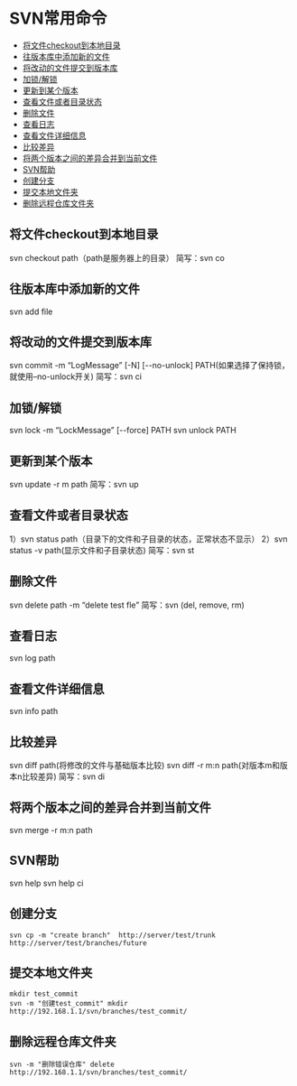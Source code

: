 # SVN常用命令

+ [将文件checkout到本地目录](#将文件checkout到本地目录)
+ [往版本库中添加新的文件](#往版本库中添加新的文件)
+ [将改动的文件提交到版本库](#将改动的文件提交到版本库)
+ [加锁/解锁](#加锁/解锁)
+ [更新到某个版本](#更新到某个版本)
+ [查看文件或者目录状态](#查看文件或者目录状态)
+ [删除文件](#删除文件)
+ [查看日志](#查看日志)
+ [查看文件详细信息](#查看文件详细信息)
+ [比较差异](#比较差异)
+ [将两个版本之间的差异合并到当前文件](#将两个版本之间的差异合并到当前文件)
+ [SVN帮助](#SVN帮助)
+ [创建分支](#创建分支)
+ [提交本地文件夹](#提交本地文件夹)
+ [删除远程仓库文件夹](#删除远程仓库文件夹)

## 将文件checkout到本地目录
svn checkout path（path是服务器上的目录）
简写：svn co

## 往版本库中添加新的文件
svn add file

## 将改动的文件提交到版本库
svn commit -m “LogMessage” [-N] [--no-unlock] PATH(如果选择了保持锁，就使用–no-unlock开关)
简写：svn ci

## 加锁/解锁
svn lock -m “LockMessage” [--force] PATH
svn unlock PATH

## 更新到某个版本
svn update -r m path
简写：svn up

## 查看文件或者目录状态
1）svn status path（目录下的文件和子目录的状态，正常状态不显示）
2）svn status -v path(显示文件和子目录状态)
简写：svn st

## 删除文件
svn delete path -m “delete test fle”
简写：svn (del, remove, rm)

## 查看日志
svn log path

## 查看文件详细信息
svn info path

## 比较差异
svn diff path(将修改的文件与基础版本比较)
svn diff -r m:n path(对版本m和版本n比较差异)
简写：svn di

## 将两个版本之间的差异合并到当前文件
svn merge -r m:n path

## SVN帮助
svn help
svn help ci

## 创建分支
``` shell
svn cp -m "create branch"  http://server/test/trunk  http://server/test/branches/future
```



## 提交本地文件夹
``` shell
mkdir test_commit
svn -m "创建test_commit" mkdir http://192.168.1.1/svn/branches/test_commit/
```

## 删除远程仓库文件夹
``` shell
svn -m "删除错误仓库" delete http://192.168.1.1/svn/branches/test_commit/
```